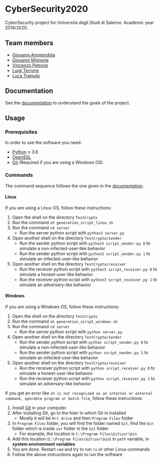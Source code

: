 # CyberSecurity2020

CyberSecurity project for Università degli Studi di Salerno. Academic year 2019/2020. 

## Team members

* [Giovanni Ammendola](https://github.com/giorge1)
* [Giovanni Mignone](https://github.com/giomig)
* [Vincenzo Petrone](https://github.com/v8p1197)
* [Luigi Terrone](https://github.com/LuigiTer)
* [Luca Tramuto](https://github.com/ltramuto)

## Documentation

See the [documentation](https://github.com/v8p1197/CyberSecurity2020/blob/master/ReportCyberSecurity2020.pdf)
to understand the goals of the project.

## Usage

### Prerequisites

In order to use the software you need:
*   [Python](https://www.python.org/downloads/) ≥ 3.6
*   [OpenSSL](https://www.openssl.org/source/)
*   [Git](https://git-scm.com/downloads) (Required if you are using a Windows OS)

### Commands

The command sequence follows the one given in the [documentation](https://github.com/v8p1197/CyberSecurity2020/blob/master/ReportCyberSecurity2020.pdf).

#### Linux

If you are using a Linux OS, follow these instructions:
1.  Open the shell on the directory `TestCrypto`
2.  Run the command `sh generation_script_linux.sh`
3.  Run the command `cd server`
    * Run the server python script with `python3 server.py`
4.  Open another shell on the directory `TestCrypto/sender`
    *   Run the sender python script with `python3 script_sender.py 0` to simulate a non-infected-user-like behavior
    *   Run the sender python script with `python3 script_sender.py 1` to simulate an infected-user-like behavior
5.  Open another shell on the directory `TestCrypto/receiver`
    *   Run the receiver python script with `python3 script_receiver.py 0` to simulate a honest-user-like behavior
    *   Run the receiver python script with `python3 script_receiver.py 1` to simulate an adversary-like behavior

#### Windows

If you are using a Windows OS, follow these instructions:
1.  Open the shell on the directory `TestCrypto`
2.  Run the command `sh generation_script_windows.sh`
3.  Run the command `cd server`
    *   Run the server python script with `python server.py`
4.  Open another shell on the directory `TestCrypto/sender`
    *   Run the sender python script with `python script_sender.py 0` to simulate a non-infected-user-like behavior
    *   Run the sender python script with `python script_sender.py 1` to simulate an infected-user-like behavior
5.  Open another shell on the directory `TestCrypto/receiver`
    *   Run the receiver python script with `python script_receiver.py 0` to simulate a honest-user-like behavior
    *   Run the receiver python script with `python script_receiver.py 1` to simulate an adversary-like behavior

If you get an error like `sh is not recognized as an internal or external command, operable program or batch file`,
follow these instructions:
1.  Install [Git](https://git-scm.com/downloads) in your computer
2.  After installing Git, go to the foler in which Git in installed
    * Mostly it will be in `C drive` and then
`Program Files` folder
3.  In `Program Files` folder, you will find the folder named `Git`, find the `bin` folder which is inside `usr` folder
in the `Git` folder
    * For example, the location is `C:\Program Files\Git\usr\bin`
4.  Add this location (`C:\Program Files\Git\usr\bin`) in `path` variable, in **system environment variables**
5.  You are done. Restart `cmd` and try to run `ls` or other Linux commands
6.  Follow the above instructions again to run the software
